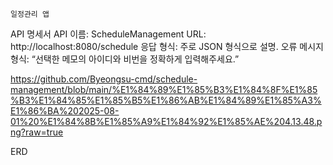     일정관리 앱

API 명세서
API 이름: ScheduleManagement
URL: http://localhost:8080/schedule
응답 형식: 주로 JSON 형식으로 설명.
오류 메시지 형식: “선택한 메모의 아이디와 비번을 정확하게 입력해주세요.”

https://github.com/Byeongsu-cmd/schedule-management/blob/main/%E1%84%89%E1%85%B3%E1%84%8F%E1%85%B3%E1%84%85%E1%85%B5%E1%86%AB%E1%84%89%E1%85%A3%E1%86%BA%202025-08-01%20%E1%84%8B%E1%85%A9%E1%84%92%E1%85%AE%204.13.48.png?raw=true

ERD
